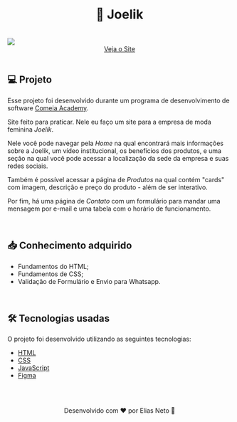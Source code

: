 <h1 align="center">👗 Joelik</h1>

<br>

<img src="./.github/academyProjeto01.gif">

<div align="center">
    <a href="https://elias-neto.github.io/comeiaAcademy-projeto01/pages/home" target="_blank"> Veja o Site</a>
</div>

<br>

<h2 id="about"> 💻 Projeto </h2>

Esse projeto foi desenvolvido durante um programa de desenvolvimento de software [Comeia Academy](https://academy.comeialabs.com.br/).

Site feito para praticar. Nele eu faço um site para a empresa de moda feminina _Joelik_.

Nele você pode navegar pela _Home_ na qual encontrará mais informações sobre a Joelik, um vídeo institucional, os benefícios dos produtos, e uma seção na qual você pode acessar a localização da sede da empresa e suas redes sociais.

Também é possível acessar a página de _Produtos_ na qual contém "cards" com imagem, descrição e preço do produto - além de ser interativo.

Por fim, há uma página de _Contato_ com um formulário para mandar uma mensagem por e-mail e uma tabela com o horário de funcionamento.

<br>

<h2 id="learning"> 📥 Conhecimento adquirido </h2>

- Fundamentos do HTML;
- Fundamentos de CSS;
- Validação de Formulário e Envio para Whatsapp.

<br>

<h2 id="techs"> 🛠 Tecnologias usadas </h2>

O projeto foi desenvolvido utilizando as seguintes tecnologias:

- [HTML](https://www.w3schools.com/html/)
- [CSS](https://www.w3schools.com/css/)
- [JavaScript](https://www.w3schools.com/js/)
- [Figma](https://www.figma.com/design/)

<br>
<br>

<p align="center"> Desenvolvido com ❤ por Elias Neto 👋 <p>
